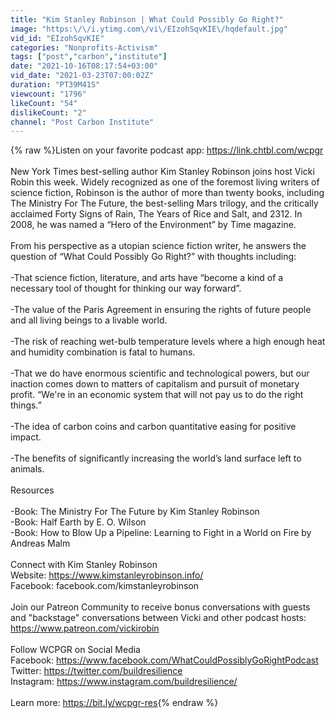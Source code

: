 ```yaml
---
title: "Kim Stanley Robinson | What Could Possibly Go Right?"
image: "https:\/\/i.ytimg.com\/vi\/EIzohSqvKIE\/hqdefault.jpg"
vid_id: "EIzohSqvKIE"
categories: "Nonprofits-Activism"
tags: ["post","carbon","institute"]
date: "2021-10-16T08:17:54+03:00"
vid_date: "2021-03-23T07:00:02Z"
duration: "PT39M41S"
viewcount: "1796"
likeCount: "54"
dislikeCount: "2"
channel: "Post Carbon Institute"
---
```

{% raw %}Listen on your favorite podcast app: <a rel="nofollow" target="blank" href="https://link.chtbl.com/wcpgr​">https://link.chtbl.com/wcpgr​</a> <br /><br />New York Times best-selling author Kim Stanley Robinson joins host Vicki Robin this week. Widely recognized as one of the foremost living writers of science fiction, Robinson is the author of more than twenty books, including The Ministry For The Future, the best-selling Mars trilogy, and the critically acclaimed Forty Signs of Rain, The Years of Rice and Salt, and 2312. In 2008, he was named a “Hero of the Environment” by Time magazine.<br /><br />From his perspective as a utopian science fiction writer, he answers the question of “What Could Possibly Go Right?” with thoughts including:<br /><br />-That science fiction, literature, and arts have “become a kind of a necessary tool of thought for thinking our way forward”.<br /><br />-The value of the Paris Agreement in ensuring the rights of future people and all living beings to a livable world.<br /><br />-The risk of reaching wet-bulb temperature levels where a high enough heat and humidity combination is fatal to humans. <br /><br />-That we do have enormous scientific and technological powers, but our inaction comes down to matters of capitalism and pursuit of monetary profit. “We're in an economic system that will not pay us to do the right things.”<br /><br />-The idea of carbon coins and carbon quantitative easing for positive impact. <br /><br />-The benefits of significantly increasing the world’s land surface left to animals.<br /><br />Resources<br /><br />-Book: The Ministry For The Future by Kim Stanley Robinson<br />-Book: Half Earth by E. O. Wilson<br />-Book: How to Blow Up a Pipeline: Learning to Fight in a World on Fire by Andreas Malm<br /><br />Connect with Kim Stanley Robinson<br />Website: <a rel="nofollow" target="blank" href="https://www.kimstanleyrobinson.info/">https://www.kimstanleyrobinson.info/</a><br />Facebook: facebook.com/kimstanleyrobinson<br /><br />Join our Patreon Community to receive bonus conversations with guests and &quot;backstage&quot; conversations between Vicki and other podcast hosts: <a rel="nofollow" target="blank" href="https://www.patreon.com/vickirobin​">https://www.patreon.com/vickirobin​</a><br /><br />Follow WCPGR on Social Media<br />Facebook: <a rel="nofollow" target="blank" href="https://www.facebook.com/WhatCouldPossiblyGoRightPodcast">https://www.facebook.com/WhatCouldPossiblyGoRightPodcast</a><br />Twitter: <a rel="nofollow" target="blank" href="https://twitter.com/buildresilience">https://twitter.com/buildresilience</a><br />Instagram: <a rel="nofollow" target="blank" href="https://www.instagram.com/buildresilience/">https://www.instagram.com/buildresilience/</a><br /><br />Learn more: <a rel="nofollow" target="blank" href="https://bit.ly/wcpgr-res">https://bit.ly/wcpgr-res</a>{% endraw %}
